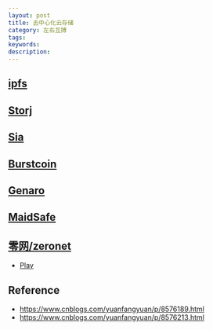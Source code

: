```yaml
---
layout: post
title: 去中心化云存储
category: 左右互搏
tags:
keywords: 
description: 
---
```


## [ipfs](https://ipfs.io/)


## [Storj](https://storj.io/)


## [Sia](https://sia.tech)

## [Burstcoin](https://www.burst-coin.org)

## [Genaro](https://genaro.network)

## [MaidSafe](https://maidsafe.net/)

## [零网/zeronet](https://zeronet.io/)

* [Play](http://127.0.0.1:43110/1PLAYgDQboKojowD3kwdb3CtWmWaokXvfp/)

## Reference

* <https://www.cnblogs.com/yuanfangyuan/p/8576189.html>
* <https://www.cnblogs.com/yuanfangyuan/p/8576213.html>